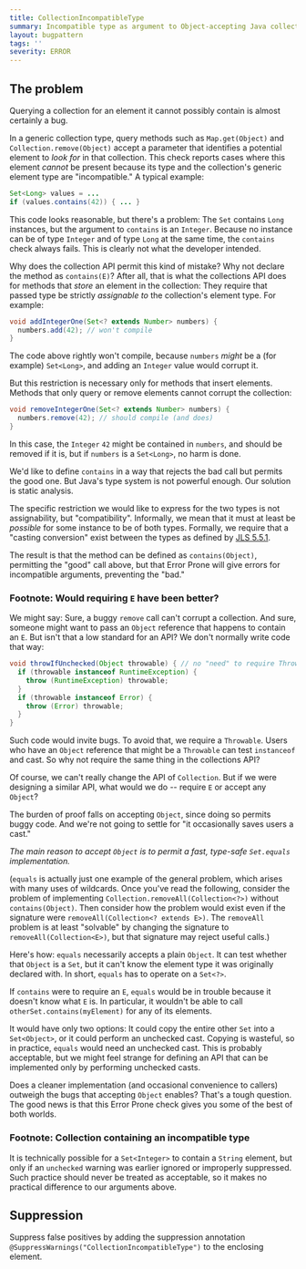 ```yaml
---
title: CollectionIncompatibleType
summary: Incompatible type as argument to Object-accepting Java collections method
layout: bugpattern
tags: ''
severity: ERROR
---
```


<!--
*** AUTO-GENERATED, DO NOT MODIFY ***
To make changes, edit the @BugPattern annotation or the explanation in docs/bugpattern.
-->


## The problem
Querying a collection for an element it cannot possibly contain is almost
certainly a bug.

In a generic collection type, query methods such as `Map.get(Object)` and
`Collection.remove(Object)` accept a parameter that identifies a potential
element to *look for* in that collection. This check reports cases where this
element *cannot* be present because its type and the collection's generic
element type are "incompatible." A typical example:

```java
Set<Long> values = ...
if (values.contains(42)) { ... }
```

This code looks reasonable, but there's a problem: The `Set` contains `Long`
instances, but the argument to `contains` is an `Integer`. Because no instance
can be of type `Integer` and of type `Long` at the same time, the `contains`
check always fails. This is clearly not what the developer intended.

Why does the collection API permit this kind of mistake? Why not declare the
method as `contains(E)`? After all, that is what the collections API does for
methods that *store* an element in the collection: They require that passed type
be strictly *assignable to* the collection's element type. For example:

```java
void addIntegerOne(Set<? extends Number> numbers) {
  numbers.add(42); // won't compile
}
```

The code above rightly won't compile, because `numbers` *might* be a (for
example) `Set<Long>`, and adding an `Integer` value would corrupt it.

But this restriction is necessary only for methods that insert elements. Methods
that only query or remove elements cannot corrupt the collection:

```java
void removeIntegerOne(Set<? extends Number> numbers) {
  numbers.remove(42); // should compile (and does)
}
```

In this case, the `Integer` `42` might be contained in `numbers`, and should be
removed if it is, but if `numbers` is a `Set<Long>`, no harm is done.

We'd like to define `contains` in a way that rejects the bad call but permits
the good one. But Java's type system is not powerful enough. Our solution is
static analysis.

The specific restriction we would like to express for the two types is not
assignability, but "compatibility". Informally, we mean that it must at least be
*possible* for some instance to be of both types. Formally, we require that a
"casting conversion" exist between the types as defined by
[JLS 5.5.1](https://docs.oracle.com/javase/specs/jls/se7/html/jls-5.html#jls-5.5.1).

The result is that the method can be defined as `contains(Object)`, permitting
the "good" call above, but that Error Prone will give errors for incompatible
arguments, preventing the "bad."

### Footnote: Would requiring `E` have been better?

We might say: Sure, a buggy `remove` call can't corrupt a collection. And sure,
someone might want to pass an `Object` reference that happens to contain an `E`.
But isn't that a low standard for an API? We don't normally write code that way:

```java
void throwIfUnchecked(Object throwable) { // no "need" to require Throwable
  if (throwable instanceof RuntimeException) {
    throw (RuntimeException) throwable;
  }
  if (throwable instanceof Error) {
    throw (Error) throwable;
  }
}
```

Such code would invite bugs. To avoid that, we require a `Throwable`. Users who
have an `Object` reference that might be a `Throwable` can test `instanceof` and
cast. So why not require the same thing in the collections API?

Of course, we can't really change the API of `Collection`. But if we were
designing a similar API, what would we do -- require `E` or accept any `Object`?

The burden of proof falls on accepting `Object`, since doing so permits buggy
code. And we're not going to settle for "it occasionally saves users a cast."

*The main reason to accept `Object` is to permit a fast, type-safe `Set.equals`
implementation.*

(`equals` is actually just one example of the general problem, which arises with
many uses of wildcards. Once you've read the following, consider the problem of
implementing `Collection.removeAll(Collection<?>)` without `contains(Object)`.
Then consider how the problem would exist even if the signature were
`removeAll(Collection<? extends E>)`. The `removeAll` problem is at least
"solvable" by changing the signature to `removeAll(Collection<E>)`, but that
signature may reject useful calls.)

Here's how: `equals` necessarily accepts a plain `Object`. It can test whether
that `Object` is a `Set`, but it can't know the element type it was originally
declared with. In short, `equals` has to operate on a `Set<?>`.

If `contains` were to require an `E`, `equals` would be in trouble because it
doesn't know what `E` is. In particular, it wouldn't be able to call
`otherSet.contains(myElement)` for any of its elements.

It would have only two options: It could copy the entire other `Set` into a
`Set<Object>`, or it could perform an unchecked cast. Copying is wasteful, so in
practice, `equals` would need an unchecked cast. This is probably acceptable,
but we might feel strange for defining an API that can be implemented only by
performing unchecked casts.

Does a cleaner implementation (and occasional convenience to callers) outweigh
the bugs that accepting `Object` enables? That's a tough question. The good news
is that this Error Prone check gives you some of the best of both worlds.

### Footnote: Collection containing an incompatible type

It is technically possible for a `Set<Integer>` to contain a `String` element,
but only if an `unchecked` warning was earlier ignored or improperly suppressed.
Such practice should never be treated as acceptable, so it makes no practical
difference to our arguments above.

## Suppression
Suppress false positives by adding the suppression annotation `@SuppressWarnings("CollectionIncompatibleType")` to the enclosing element.
